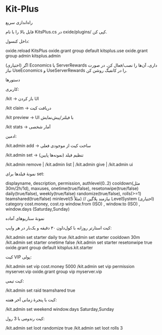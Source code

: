 # Kit-Plus
راه‌اندازی سریع

فایل بالا را با نام KitsPlus.cs در oxide/plugins/ کپی کن.

داخل کنسول:

oxide.reload KitsPlus
oxide.grant group default kitsplus.use
oxide.grant group admin kitsplus.admin


(اختیاری) اگر Economics یا ServerRewards داری، آن‌ها را نصب/فعال کن. در صورت نیاز UseEconomics و UseServerRewards را در کانفیگ روشن کن.

دستورها

کاربری:

/kit → باز کردن UI

/kit claim <name> → دریافت کیت

/kit preview <name> → UI با فیلتر/پیش‌نمایش

/kit stats → آمار شخصی

ادمین:

/kit.admin add <name> → ساخت کیت از موجودی فعلی

/kit.admin set <kit> <field> <value> → تنظیم فیلد (نمونه‌ها پایین)

/kit.admin remove <name> | /kit.admin list | /kit.admin give <player> <kit> | /kit.admin ui

نمونهٔ فیلدها برای set:

displayname, description, permission, authlevel(0..2)
cooldown(مثل 30m/2h/1d), maxuses, onetime(true/false), resetonwipe(true/false)
daily(true/false), weekly(true/false)
randomize(true/false), rolls(>=1)
teamshared(true/false)
minlevel(مثلاً 5)  // نیازمند پلاگین LevelSystem (اختیاری)
category
cost.money, cost.rp
window.from (ISO) , window.to (ISO) , window.days (Saturday,Sunday)

نمونهٔ سناریوهای آماده

کیت استارتر روزانه با کول‌داون ۳۰ دقیقه و یک‌بار در هر وایپ:

/kit.admin set starter daily true
/kit.admin set starter cooldown 30m
/kit.admin set starter onetime false
/kit.admin set starter resetonwipe true
oxide.grant group default kitsplus.kit.starter


کیت VIP پولی:

/kit.admin set vip cost.money 5000
/kit.admin set vip permission myserver.vip
oxide.grant group vip myserver.vip


کیت تیمی:

/kit.admin set raid teamshared true


کیت با پنجرهٔ زمانی آخر هفته:

/kit.admin set weekend window.days Saturday,Sunday


کیت رندومی با 3 رول:

/kit.admin set loot randomize true
/kit.admin set loot rolls 3
